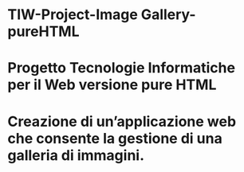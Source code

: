# TIW-Project-Image Gallery-pureHTML

# Progetto Tecnologie Informatiche per il Web versione pure HTML
# Creazione di un’applicazione web che consente la gestione di una galleria di immagini.
